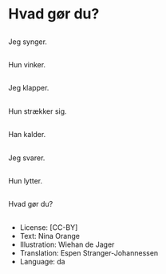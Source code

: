# Hvad gør du?

##
Jeg synger.

##
Hun vinker.

##
Jeg klapper.

##
Hun strækker sig.

##
Han kalder.

##
Jeg svarer.

##
Hun lytter.

##
Hvad gør du?

##
* License: [CC-BY]
* Text: Nina Orange
* Illustration: Wiehan de Jager
* Translation: Espen Stranger-Johannessen
* Language: da
